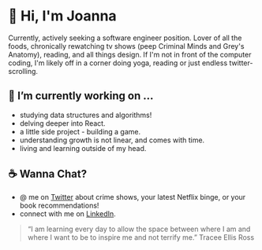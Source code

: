 # :wave: Hi, I'm Joanna 

Currently, actively seeking a software engineer position. Lover of all the foods, chronically rewatching tv shows (peep Criminal Minds and Grey's Anatomy), reading, and all things design. If I'm not in front of the computer coding, I'm likely off in a corner doing yoga, reading or just endless twitter-scrolling.


## 🌱 I’m currently working on ...
  * studying data structures and algorithms! 
  * delving deeper into React.
  * a little side project - building a game.
  * understanding growth is not linear, and comes with time. 
  * living and learning outside of my head. 


## :coffee: Wanna Chat? 
  * @ me on [Twitter](https://twitter.com/joeyannax) about crime shows, your latest Netflix binge, or your book recommendations!
  * connect with me on [LinkedIn](https://www.linkedin.com/in/joannaylin/).
  
  
  
> “I am learning every day to allow the space between where I am and where I want to be to inspire me and not terrify me.”
> Tracee Ellis Ross
